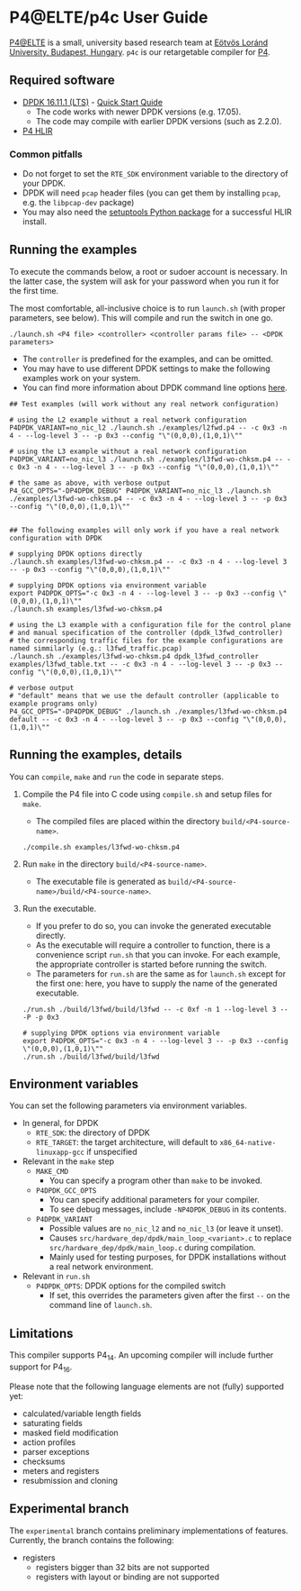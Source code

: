 
# P4@ELTE/p4c User Guide

[P4@ELTE](http://p4.elte.hu) is a small, university based research team at [Eötvös Loránd University, Budapest, Hungary](http://www.elte.hu/en). `p4c` is our retargetable compiler for [P4](http://p4.org/).


## Required software

- [DPDK 16.11.1 (LTS)](http://dpdk.org/download) - [Quick Start Quide](http://dpdk.org/doc/quick-start)
    - The code works with newer DPDK versions (e.g. 17.05).
    - The code may compile with earlier DPDK versions (such as 2.2.0).
- [P4 HLIR](https://github.com/p4lang/p4-hlir)

### Common pitfalls

- Do not forget to set the `RTE_SDK` environment variable to the directory of your DPDK.
- DPDK will need `pcap` header files (you can get them by installing `pcap`, e.g. the `libpcap-dev` package)
- You may also need the [setuptools Python package](https://pypi.python.org/pypi/setuptools) for a successful HLIR install.

## Running the examples

To execute the commands below, a root or sudoer account is necessary.
In the latter case, the system will ask for your password when you run it for the first time.

The most comfortable, all-inclusive choice is to run `launch.sh` (with proper parameters, see below). This will compile and run the switch in one go.

~~~~~~~~{.bash}
./launch.sh <P4 file> <controller> <controller params file> -- <DPDK parameters>
~~~~~~~~

- The `controller` is predefined for the examples, and can be omitted.
- You may have to use different DPDK settings to make the following examples work on your system.
- You can find more information about DPDK command line options [here](http://dpdk.org/doc/guides-16.04/testpmd_app_ug/run_app.html#eal-command-line-options).

~~~~~~~~{.bash}
## Test examples (will work without any real network configuration)

# using the L2 example without a real network configuration
P4DPDK_VARIANT=no_nic_l2 ./launch.sh ./examples/l2fwd.p4 -- -c 0x3 -n 4 - --log-level 3 -- -p 0x3 --config "\"(0,0,0),(1,0,1)\""

# using the L3 example without a real network configuration
P4DPDK_VARIANT=no_nic_l3 ./launch.sh ./examples/l3fwd-wo-chksm.p4 -- -c 0x3 -n 4 - --log-level 3 -- -p 0x3 --config "\"(0,0,0),(1,0,1)\""

# the same as above, with verbose output
P4_GCC_OPTS="-DP4DPDK_DEBUG" P4DPDK_VARIANT=no_nic_l3 ./launch.sh ./examples/l3fwd-wo-chksm.p4 -- -c 0x3 -n 4 - --log-level 3 -- -p 0x3 --config "\"(0,0,0),(1,0,1)\""


## The following examples will only work if you have a real network configuration with DPDK

# supplying DPDK options directly
./launch.sh examples/l3fwd-wo-chksm.p4 -- -c 0x3 -n 4 - --log-level 3 -- -p 0x3 --config "\"(0,0,0),(1,0,1)\""

# supplying DPDK options via environment variable
export P4DPDK_OPTS="-c 0x3 -n 4 - --log-level 3 -- -p 0x3 --config \"(0,0,0),(1,0,1)\""
./launch.sh examples/l3fwd-wo-chksm.p4

# using the L3 example with a configuration file for the control plane
# and manual specification of the controller (dpdk_l3fwd_controller)
# the corresponding traffic files for the example configurations are named simmilarly (e.g.: l3fwd_traffic.pcap)
./launch.sh ./examples/l3fwd-wo-chksm.p4 dpdk_l3fwd_controller examples/l3fwd_table.txt -- -c 0x3 -n 4 - --log-level 3 -- -p 0x3 --config "\"(0,0,0),(1,0,1)\""

# verbose output
# "default" means that we use the default controller (applicable to example programs only)
P4_GCC_OPTS="-DP4DPDK_DEBUG" ./launch.sh ./examples/l3fwd-wo-chksm.p4 default -- -c 0x3 -n 4 - --log-level 3 -- -p 0x3 --config "\"(0,0,0),(1,0,1)\""
~~~~~~~~


## Running the examples, details

You can `compile`, `make` and `run` the code in separate steps.

1.  Compile the P4 file into C code using `compile.sh` and setup files for `make`.
    - The compiled files are placed within the directory `build/<P4-source-name>`.

    ~~~~~~~~{.bash}
    ./compile.sh examples/l3fwd-wo-chksm.p4
    ~~~~~~~~

1.  Run `make` in the directory `build/<P4-source-name>`.
    - The executable file is generated as `build/<P4-source-name>/build/<P4-source-name>`.
1.  Run the executable.
    - If you prefer to do so, you can invoke the generated executable directly.
    - As the executable will require a controller to function,
      there is a convenience script `run.sh` that you can invoke.
      For each example, the appropriate controller is started before running the switch.
    - The parameters for `run.sh` are the same as for `launch.sh`
      except for the first one: here, you have to supply the name of the generated executable.

    ~~~~~~~~{.bash}
    ./run.sh ./build/l3fwd/build/l3fwd -- -c 0xf -n 1 --log-level 3 -- -P -p 0x3

    # supplying DPDK options via environment variable
    export P4DPDK_OPTS="-c 0x3 -n 4 - --log-level 3 -- -p 0x3 --config \"(0,0,0),(1,0,1)\""
    ./run.sh ./build/l3fwd/build/l3fwd
    ~~~~~~~~


## Environment variables

You can set the following parameters via environment variables.

- In general, for DPDK
    - `RTE_SDK`: the directory of DPDK
    - `RTE_TARGET`: the target architecture, will default to `x86_64-native-linuxapp-gcc` if unspecified
- Relevant in the `make` step
    - `MAKE_CMD`
        - You can specify a program other than `make` to be invoked.
    - `P4DPDK_GCC_OPTS`
        - You can specify additional parameters for your compiler.
        - To see debug messages, include `-NP4DPDK_DEBUG` in its contents.
    - `P4DPDK_VARIANT`
        - Possible values are `no_nic_l2` and `no_nic_l3` (or leave it unset).
        - Causes `src/hardware_dep/dpdk/main_loop_<variant>.c` to replace `src/hardware_dep/dpdk/main_loop.c` during compilation.
        - Mainly used for testing purposes, for DPDK installations without a real network environment.
- Relevant in `run.sh`
    - `P4DPDK_OPTS`: DPDK options for the compiled switch
        - If set, this overrides the parameters given after the first `--` on the command line of `launch.sh`.

## Limitations

This compiler supports P4<sub>14</sub>. An upcoming compiler will include further support for P4<sub>16</sub>.

Please note that the following language elements are not (fully) supported yet:

 - calculated/variable length fields
 - saturating fields
 - masked field modification
 - action profiles
 - parser exceptions
 - checksums
 - meters and registers
 - resubmission and cloning

## Experimental branch

The `experimental` branch contains preliminary implementations of features.
Currently, the branch contains the following:

- registers
    - registers bigger than 32 bits are not supported
    - registers with layout or binding are not supported
